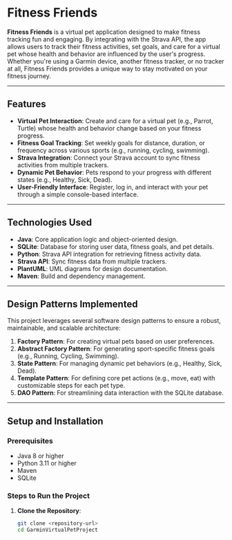 # Fitness Friends

**Fitness Friends** is a virtual pet application designed to make fitness tracking fun and engaging. By integrating with the Strava API, the app allows users to track their fitness activities, set goals, and care for a virtual pet whose health and behavior are influenced by the user's progress. Whether you're using a Garmin device, another fitness tracker, or no tracker at all, Fitness Friends provides a unique way to stay motivated on your fitness journey.

---

## **Features**
- **Virtual Pet Interaction**: Create and care for a virtual pet (e.g., Parrot, Turtle) whose health and behavior change based on your fitness progress.
- **Fitness Goal Tracking**: Set weekly goals for distance, duration, or frequency across various sports (e.g., running, cycling, swimming).
- **Strava Integration**: Connect your Strava account to sync fitness activities from multiple trackers.
- **Dynamic Pet Behavior**: Pets respond to your progress with different states (e.g., Healthy, Sick, Dead).
- **User-Friendly Interface**: Register, log in, and interact with your pet through a simple console-based interface.

---

## **Technologies Used**
- **Java**: Core application logic and object-oriented design.
- **SQLite**: Database for storing user data, fitness goals, and pet details.
- **Python**: Strava API integration for retrieving fitness activity data.
- **Strava API**: Sync fitness data from multiple trackers.
- **PlantUML**: UML diagrams for design documentation.
- **Maven**: Build and dependency management.

---

## **Design Patterns Implemented**
This project leverages several software design patterns to ensure a robust, maintainable, and scalable architecture:
1. **Factory Pattern**: For creating virtual pets based on user preferences.
2. **Abstract Factory Pattern**: For generating sport-specific fitness goals (e.g., Running, Cycling, Swimming).
3. **State Pattern**: For managing dynamic pet behaviors (e.g., Healthy, Sick, Dead).
4. **Template Pattern**: For defining core pet actions (e.g., move, eat) with customizable steps for each pet type.
5. **DAO Pattern**: For streamlining data interaction with the SQLite database.

---

## **Setup and Installation**

### **Prerequisites**
- Java 8 or higher
- Python 3.11 or higher
- Maven
- SQLite

### **Steps to Run the Project**
1. **Clone the Repository**:
   ```bash
   git clone <repository-url>
   cd GarminVirtualPetProject
   ```